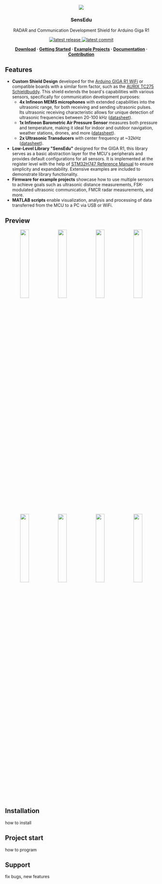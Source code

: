 <p align="center">
  <img src="https://ik.imagekit.io/vladysor/EduSense/SensEdu.png?updatedAt=1737384924374">
</p>

<h3><p align="center">SensEdu</p></h3>
<p align="center">RADAR and Communication Development Shield for Arduino Giga R1</p>

<p align="center">
  <a href="https://github.com/ShiegeChan/Edusense/releases/">
    <img src="https://img.shields.io/github/v/release/ShiegeChan/Edusense?include_prereleases" alt="latest release" />
  </a>
  <a href="https://github.com/ShiegeChan/Edusense/commits/main">
    <img src="https://img.shields.io/github/last-commit/ShiegeChan/Edusense" alt="latest commit" />
  </a>
</p>

<b>
<p align="center">
	<a href="https://github.com/ShiegeChan/Edusense/releases">Download</a> · 
	<a href="https://github.com/ShiegeChan/Edusense/releases">Getting Started</a> · 
	<a href="https://github.com/ShiegeChan/Edusense/releases">Example Projects</a> · 
	<a href="https://github.com/ShiegeChan/Edusense/releases">Documentation</a> · 
	<a href="https://github.com/ShiegeChan/Edusense/releases">Contribution</a>
</p>
</b>

## Features

* **Custom Shield Design** developed for the <a href="https://docs.arduino.cc/hardware/giga-r1-wifi/?queryID=undefined">Arduino GIGA R1 WiFi</a> or compatible boards with a similar form factor, such as the <a href="https://www.infineon.com/cms/en/product/promopages/AURIX-microcontroller-boards/low-cost-arduino-kits/AURIX-TC275-Schieldbuddy-/">AURIX TC275 Schieldbuddy</a>. This shield extends the board's capabilities with various sensors, specifically for communication development purposes:
  * **4x Infineon MEMS microphones** with extended capabilities into the ultrasonic range, for both receiving and sending ultrasonic pulses. Its ultrasonic receiving characteristic allows for unique detection of ultrasonic frequencies between 20-100 kHz (<a href="https://www.infineon.com/dgdl/Infineon-MEMS_IM70A135UT-ProductBrief-v01_00-EN.pdf?fileId=8ac78c8c7ddc01d7017e4d7af9084967">datasheet</a>).
  * **1x Infineon Barometric Air Pressure Sensor** measures both pressure and temperature, making it ideal for indoor and outdoor navigation, weather stations, drones, and more (<a href="https://www.infineon.com/dgdl/Infineon-DPS310-DataSheet-v01_02-EN.pdf?fileId=5546d462576f34750157750826c42242">datasheet</a>).
  * **2x Ultrasonic Transducers** with center frequency at ~32kHz (<a href="https://www.farnell.com/datasheets/4413630.pdf?_gl=1*1fltz5c*_gcl_au*MTQwMTY3ODgxOC4xNzI2NDc2MDYw">datasheet</a>).
* **Low-Level Library "SensEdu"** designed for the GIGA R1, this library serves as a basic abstraction layer for the MCU's peripherals and provides default configurations for all sensors. It is implemented at the register level with the help of <a href="https://www.st.com/resource/en/reference_manual/rm0399-stm32h745755-and-stm32h747757-advanced-armbased-32bit-mcus-stmicroelectronics.pdf">STM32H747 Reference Manual</a> to ensure simplicity and expandability. Extensive examples are included to demonstrate library functionality.
* **Firmware for example projects** showcase how to use multiple sensors to achieve goals such as ultrasonic distance measurements, FSK-modulated ultrasonic communication, FMCR radar measurements, and more.
* **MATLAB scripts** enable visualization, analysis and processing of data transferred from the MCU to a PC via USB or WiFi.

## Preview

<p align="center" style="margin:0">
   <img src="https://ik.imagekit.io/vladysor/EduSense/Screenshot%202024-11-19%20094834.png" width="24%">
   <img src="https://ik.imagekit.io/vladysor/EduSense/Screenshot%202024-11-19%20094834.png" width="24%">
   <img src="https://ik.imagekit.io/vladysor/EduSense/Screenshot%202024-11-19%20094834.png" width="24%">
   <img src="https://ik.imagekit.io/vladysor/EduSense/Screenshot%202024-11-19%20094834.png" width="24%">
   <img src="https://ik.imagekit.io/vladysor/EduSense/Screenshot%202024-11-19%20094834.png" width="24%">
   <img src="https://ik.imagekit.io/vladysor/EduSense/Screenshot%202024-11-19%20094834.png" width="24%">
   <img src="https://ik.imagekit.io/vladysor/EduSense/Screenshot%202024-11-19%20094834.png" width="24%">
   <img src="https://ik.imagekit.io/vladysor/EduSense/Screenshot%202024-11-19%20094834.png" width="24%">
</p>

## Installation

how to install

## Project start

how to program

## Support

fix bugs, new features

